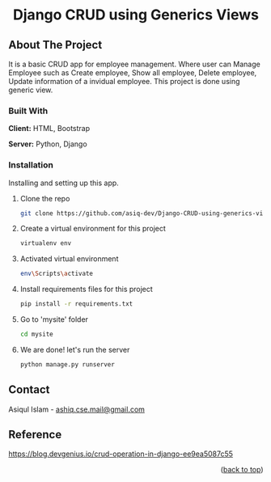 
<div align="center">
<h1>Django CRUD using Generics Views </div>
</div>

## About The Project
<!-- ![Alt text](employee.gif) -->

It is a basic CRUD app for employee management. Where user can Manage Employee such as Create employee, Show all employee, Delete employee, Update information of a invidual employee. This project is done using generic view.


### Built With
**Client:** HTML, Bootstrap

**Server:** Python, Django



### Installation

Installing and setting up this app.


1. Clone the repo
   ```sh
   git clone https://github.com/asiq-dev/Django-CRUD-using-generics-views.git
   ```
2. Create a virtual environment for this project
   ```sh
   virtualenv env
   ```

3. Activated virtual environment
   ```sh
   env\Scripts\activate
   ```

4. Install requirements files for this project
   ```sh
   pip install -r requirements.txt
   ```


5. Go to 'mysite' folder
   ```sh
   cd mysite
   ```

6. We are done! let's run the server
   ```sh
   python manage.py runserver
   ```

## Contact

Asiqul Islam - ashiq.cse.mail@gmail.com


## Reference
https://blog.devgenius.io/crud-operation-in-django-ee9ea5087c55


<p align="right">(<a href="#readme-top">back to top</a>)</p>
